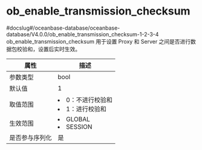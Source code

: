 ob_enable_transmission_checksum 
====================================================
#docslug#/oceanbase-database/oceanbase-database/V4.0.0/ob_enable_transmission_checksum-1-2-3-4
ob_enable_transmission_checksum 用于设置 Proxy 和 Server 之间是否进行数据包校验和，设置后实时生效。


| **属性**  |                                                    **描述**                                                    |
|---------|--------------------------------------------------------------------------------------------------------------|
| 参数类型    | bool                                                                                                         |
| 默认值     | 1                                                                                                            |
| 取值范围    | <li> 0：不进行校验和   <li> 1：进行校验和    |
| 生效范围    | <li> GLOBAL   <li> SESSION      |
| 是否参与序列化 | 是                                                                                                            |



